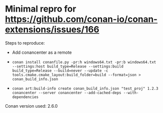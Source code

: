 # Minimal repro for https://github.com/conan-io/conan-extensions/issues/166

Steps to reproduce:
- Add conancenter as a remote
- `conan install conanfile.py -pr:h windows64.txt -pr:b windows64.txt --settings:host build_type=Release --settings:build build_type=Release --build=never --update -c tools.cmake.cmake_layout:build_folder=build --format=json > conan_build_info.json`

- `conan art:build-info create conan_build_info.json "test_proj" 1.2.3 conancenter --server conancenter --add-cached-deps --with-dependencies`

Conan version used: 2.6.0
